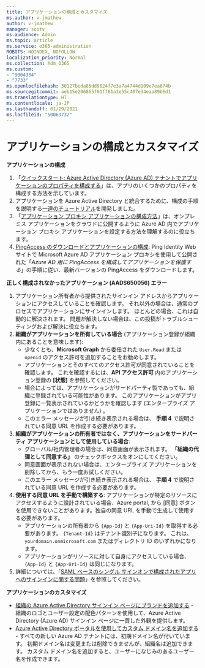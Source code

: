 ```yaml
---
title: アプリケーションの構成とカスタマイズ
ms.author: v-jmathew
author: v-jmathew
manager: scotv
ms.audience: Admin
ms.topic: article
ms.service: o365-administration
ROBOTS: NOINDEX, NOFOLLOW
localization_priority: Normal
ms.collection: Adm_O365
ms.custom:
- "9004334"
- "7733"
ms.openlocfilehash: 30127beda85dd9824f7e3a7a4744d109e7ea874b
ms.sourcegitcommit: aeb15e206865f61ff61a1e55c407e34eaa89b6d1
ms.translationtype: HT
ms.contentlocale: ja-JP
ms.lasthandoff: 01/29/2021
ms.locfileid: "50063732"
---
```

# <a name="configure-and-customize-applications"></a>アプリケーションの構成とカスタマイズ

**アプリケーションの構成**

1. 「[クイックスタート: Azure Active Directory (Azure AD) テナントでアプリケーションのプロパティを構成する](https://docs.microsoft.com/azure/active-directory/manage-apps/add-application-portal-configure)」は、アプリのいくつかのプロパティを構成する方法を示しています。
2. アプリケーションを Azure Active Directory と統合するために、構成の手順を説明する[一連のチュートリアル](https://docs.microsoft.com/azure/active-directory/saas-apps/tutorial-list)を開発しました。
3. 「[アプリケーション プロキシ アプリケーションの構成方法](https://docs.microsoft.com/azure/active-directory/manage-apps/application-proxy-config-how-to)」は、オンプレミス アプリケーションをクラウドに公開するように Azure AD 内でアプリケーション プロキシ アプリケーションを設定する方法を理解するのに役立ちます。
4. [PingAccess のダウンロードとアプリケーションの構成](https://docs.microsoft.com/azure/active-directory/manage-apps/application-proxy-ping-access-publishing-guide#download-pingaccess-and-configure-your-application): Ping Identity Web サイトで Microsoft Azure AD アプリケーション プロキシを使用して公開された「*Azure AD 用に PingAccess を構成してアプリケーションを保護する*」の手順に従い、最新バージョンの PingAccess をダウンロードします。

**正しく構成されなかったアプリケーション (AADS650056) エラー**

1. アプリケーション所有者から提供されたサインイン アドレスからアプリケーションにアクセスしていることを確認します。 それ以外の場合は、通常のプロセスでアプリケーションにサインインします。 ほとんどの場合、これは自動的に解決されます。 問題が解決しない場合は、この投稿がトラブルシューティングおよび解決に役立ちます。
2. **組織がアプリケーションを所有している場合** (アプリケーション登録が組織内にあることを意味します):
    - 少なくとも、**Microsoft Graph** から委任された `User.Read` または `openid` のアクセス許可を追加することをお勧めします。
    - アプリケーションとそのすべてのアクセス許可が同意されていることを確認します。 これを確認するには、**API アクセス許可** 内のアプリケーション登録の **[状態]** を参照してください。
    - 場合によっては、アプリケーションがサードパーティ製であっても、組織に登録されている可能性があります。 このアプリケーションがアプリ登録に一覧表示されているかどうかを確認します (エンタープライズ アプリケーションではありません) 。
    - このエラー メッセージが引き続き表示される場合は、 **手順 4** で説明されている同意 URL を作成する必要があります。
3. **組織がアプリケーションの所有者ではなく、アプリケーションをサードパーティ アプリケーションとして使用している場合**:
    - グローバル/社内管理者の場合は、同意画面が表示されます。 **「組織の代理として同意する」** のチェックボックスをオンにしてください。
    - 同意画面が表示されない場合は、エンタープライズ アプリケーションを削除してから、もう一度お試しください。
    - このエラー メッセージが引き続き表示される場合は、 **手順 4** で説明されている同意 URL を作成する必要があります。
4. **使用する同意 URL を手動で構築する**: アプリケーションが特定のリソースにアクセスするように設計されている場合、Azure portal, から [同意] ボタンを使用できないことがあります。独自の同意 URL を手動で生成して使用する必要があります。
    - アプリケーションの所有者から `{App-Id}` と `{App-Uri-Id}` を取得する必要があります。 `{Tenant-Id}` はテナント識別子になります。 これは、`yourdomain.onmicrosoft.com` またはディレクトリ ID のいずれかになります。
    - アプリケーションがリソースに対して自身にアクセスしている場合、`{App-Id}` と `{App-Uri-Id}` は同じになります。
5. 詳細については、「[SAML ベースのシングル サインオンで構成されたアプリへのサインインに関する問題](https://docs.microsoft.com/azure/active-directory/manage-apps/application-sign-in-problem-federated-sso-gallery#misconfigured-application)」を参照してください。

**アプリケーションのカスタマイズ**

- [組織の Azure Active Directory サインイン ページにブランドを追加する](https://docs.microsoft.com/azure/active-directory/fundamentals/customize-branding) - 組織のロゴとユーザー設定の配色パターンを使用して、Azure Active Directory (Azure AD) サインイン ページに一貫した外観を提供します。
- [Azure Active Directory ポータルを使用してカスタム ドメイン名を追加する](https://docs.microsoft.com/azure/active-directory/fundamentals/add-custom-domain) - すべての新しい Azure AD テナントには、初期ドメイン名が付いています。 初期ドメイン名は変更または削除できませんが、組織名は追加できます。 カスタム ドメイン名を追加すると、ユーザーになじみのあるユーザー名を作成できます。
